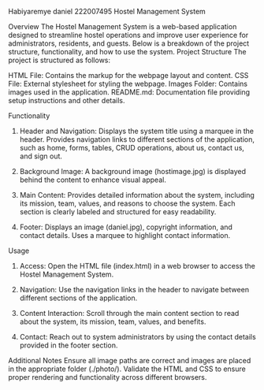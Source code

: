 Habiyaremye daniel 222007495
Hostel Management System

 Overview
The Hostel Management System is a web-based application designed to streamline hostel operations and improve user experience for administrators, residents, and guests. Below is a breakdown of the project structure, functionality, and how to use the system.
Project Structure
The project is structured as follows:

 HTML File: Contains the markup for the webpage layout and content.
 CSS File: External stylesheet for styling the webpage.
Images Folder: Contains images used in the application.
 README.md: Documentation file providing setup instructions and other details.

Functionality
1. Header and Navigation: 
    Displays the system title using a marquee in the header.
    Provides navigation links to different sections of the application, such as home, forms, tables, CRUD operations, about us, contact us, and sign out.

2. Background Image: 
   A background image (hostimage.jpg) is displayed behind the content to enhance visual appeal.

3. Main Content:
    Provides detailed information about the system, including its mission, team, values, and reasons to choose the system.
    Each section is clearly labeled and structured for easy readability.

4. Footer:
    Displays an image (daniel.jpg), copyright information, and contact details.
    Uses a marquee to highlight contact information.

 Usage
1. Access:
    Open the HTML file (index.html) in a web browser to access the Hostel Management System.

2. Navigation:
   Use the navigation links in the header to navigate between different sections of the application.

3. Content Interaction:
    Scroll through the main content section to read about the system, its mission, team, values, and benefits.

4. Contact:
    Reach out to system administrators by using the contact details provided in the footer section.

 Additional Notes
Ensure all image paths are correct and images are placed in the appropriate folder (./photo/).
Validate the HTML and CSS to ensure proper rendering and functionality across different browsers.


